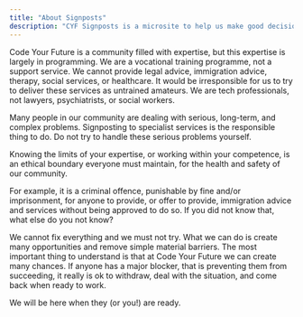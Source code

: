 ```yaml
---
title: "About Signposts"
description: "CYF Signposts is a microsite to help us make good decisions."
---
```


Code Your Future is a community filled with expertise, but this expertise is largely in programming. We are a vocational training programme, not a support service. We cannot provide legal advice, immigration advice, therapy, social services, or healthcare. It would be irresponsible for us to try to deliver these services as untrained amateurs. We are tech professionals, not lawyers, psychiatrists, or social workers.

Many people in our community are dealing with serious, long-term, and complex problems. Signposting to specialist services is the responsible thing to do. Do not try to handle these serious problems yourself.

Knowing the limits of your expertise, or working within your competence, is an ethical boundary everyone must maintain, for the health and safety of our community.

For example, it is a criminal offence, punishable by fine and/or imprisonment, for anyone to provide, or offer to provide, immigration advice and services without being approved to do so. If you did not know that, what else do you not know?

We cannot fix everything and we must not try. What we can do is create many opportunities and remove simple material barriers. The most important thing to understand is that at Code Your Future we can create many chances. If anyone has a major blocker, that is preventing them from succeeding, it really is ok to withdraw, deal with the situation, and come back when ready to work.

We will be here when they (or you!) are ready.
